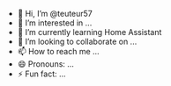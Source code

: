 - 👋 Hi, I’m @teuteur57
- 👀 I’m interested in ...
- 🌱 I’m currently learning Home Assistant
- 💞️ I’m looking to collaborate on ...
- 📫 How to reach me ...
- 😄 Pronouns: ...
- ⚡ Fun fact: ...

<!---
teuteur57/teuteur57 is a ✨ special ✨ repository because its `README.md` (this file) appears on your GitHub profile.
You can click the Preview link to take a look at your changes.
--->

